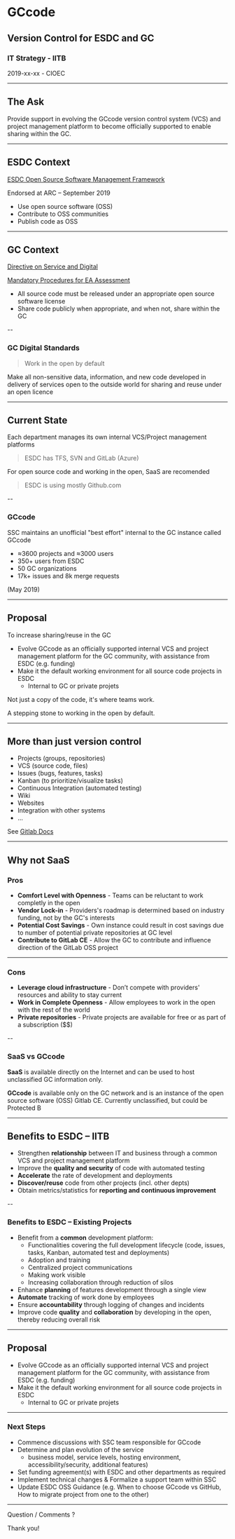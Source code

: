# GCcode

## Version Control for ESDC and GC

### IT Strategy - IITB

2019-xx-xx - CIOEC

---

## The Ask

Provide support in evolving the GCcode version control system (VCS) and project management platform to become officially supported to enable sharing within the GC.

---

## ESDC Context

[ESDC Open Source Software Management Framework](http://dialogue/grp/TAWS-ATST/Collaboration+Architecture+Services/Projects/Artificial+Intelligence+and+Open+Source/OSS/ESDC+Open+Source+Management+Framework+v+1.2.docx)

Endorsed at ARC – September 2019

- Use open source software (OSS)
- Contribute to OSS communities
- Publish code as OSS

---

## GC Context

[Directive on Service and Digital](https://www.tbs-sct.gc.ca/pol/doc-eng.aspx?id=32601)

[Mandatory Procedures for EA Assessment](https://www.tbs-sct.gc.ca/pol/doc-eng.aspx?id=32602)

- All source code must be released under an appropriate open source software license
- Share code publicly when appropriate, and when not, share within the GC

--

### GC Digital Standards

> Work in the open by default

Make all non-sensitive data, information, and new code developed in delivery of services open to the outside world for sharing and reuse under an open licence

---

## Current State

Each department manages its own internal VCS/Project management platforms

> ESDC has TFS, SVN and GitLab (Azure)

For open source code and working in the open, SaaS are recomended

> ESDC is using mostly Github.com

--

### GCcode

SSC maintains an unofficial "best effort" internal to the GC instance called GCcode

- ≈3600 projects and ≈3000 users
- 350+ users from ESDC
- 50 GC organizations
- 17k+ issues and 8k merge requests

(May 2019)

---

## Proposal

To increase sharing/reuse in the GC

- Evolve GCcode as an officially supported internal VCS and project management platform for the GC community, with assistance from ESDC (e.g. funding)
- Make it the default working environment for all source code projects in ESDC
  - Internal to GC or private projets

Not just a copy of the code, it's where teams work.

A stepping stone to working in the open by default.

---

## More than just version control

- Projects (groups, repositories)
- VCS (source code, files)
- Issues (bugs, features, tasks)
- Kanban (to prioritize/visualize tasks)
- Continuous Integration (automated testing)
- Wiki
- Websites
- Integration with other systems
- ...

See [Gitlab Docs](https://docs.gitlab.com/ee/README.html)

---

## Why not SaaS

### Pros

- **Comfort Level with Openness** - Teams can be reluctant to work completly in the open
- **Vendor Lock-in** - Providers's roadmap is determined based on industry funding, not by the GC's interests
- **Potential Cost Savings** - Own instance could result in cost savings due to number of potential private repositories at GC level
- **Contribute to GitLab CE** - Allow the GC to contribute and influence direction of the GitLab OSS project

---

### Cons

- **Leverage cloud infrastructure** - Don’t compete with providers' resources and ability to stay current
- **Work in Complete Openness** - Allow employees to work in the open with the rest of the world
- **Private repositories** - Private projects are available for free or as part of a subscription ($$)

--

### SaaS vs GCcode

**SaaS** is available directly on the Internet and can be used to host unclassified GC information only.

**GCcode** is available only on the GC network and is an instance of the open source software (OSS) Gitlab CE.
Currently unclassified, but could be Protected B

---

## Benefits to ESDC – IITB

- Strengthen **relationship** between IT and business through a common VCS and project management platform
- Improve the **quality and security** of code with automated testing
- **Accelerate** the rate of development and deployments
- **Discover/reuse** code from other projects (incl. other depts)
- Obtain metrics/statistics for **reporting and continuous improvement**

--

### Benefits to ESDC – Existing Projects

- Benefit from a **common** development platform:
  - Functionalities covering the full development lifecycle (code, issues, tasks, Kanban, automated test and deployments)
  - Adoption and training
  - Centralized project communications
  - Making work visible
  - Increasing collaboration through reduction of silos
- Enhance **planning** of features development through a single view
- **Automate** tracking of work done by employees
- Ensure **accountability** through logging of changes and incidents
- Improve code **quality** and **collaboration** by developing in the open, thereby reducing overall risk

---

## Proposal

- Evolve GCcode as an officially supported internal VCS and project management platform for the GC community, with assistance from ESDC (e.g. funding)
- Make it the default working environment for all source code projects in ESDC
  - Internal to GC or private projets

---

### Next Steps

- Commence discussions with SSC team responsible for GCcode
- Determine and plan evolution of the service
  - business model, service levels, hosting environment, accessibility/security, additional features)
- Set funding agreement(s) with ESDC and other departments as required
- Implement technical changes & Formalize a support team within SSC
- Update ESDC OSS Guidance (e.g. When to choose GCcode vs GitHub, How to migrate project from one to the other)

---

Question / Comments ?

Thank you!
